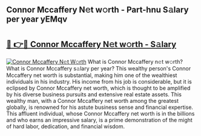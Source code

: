 ## Connor Mccaffery N𝚎t w𝚘rth - Part-hnu S𝚊lary per year yEMqv

# <h2><a href="http://gc3is4.nevu.top/?p=Connor+Mccaffery">🔗 👉🔴 Connor Mccaffery N𝚎t w𝚘rth - S𝚊lary</a></h2>

[![Connor Mccaffery N𝚎t W𝚘rth](https://i.imgur.com/Oavwk0R.jpeg)](http://gc3is4.nevu.top/?p=Connor+Mccaffery)
What is Connor Mccaffery n𝚎t w𝚘rth? What is Connor Mccaffery s𝚊lary per year?
This wealthy person's Connor Mccaffery net worth is substantial, making him one of the wealthiest individuals in his industry. His income from his job is considerable, but it is eclipsed by Connor Mccaffery net worth, which is thought to be amplified by his diverse business pursuits and extensive real estate assets. This wealthy man, with a Connor Mccaffery net worth among the greatest globally, is renowned for his astute business sense and financial expertise. This affluent individual, whose Connor Mccaffery net worth is in the billions and who earns an impressive salary, is a prime demonstration of the might of hard labor, dedication, and financial wisdom.
